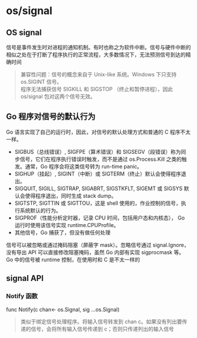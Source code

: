 # os/signal

## OS signal 

信号是事件发生时对进程的通知机制。有时也称之为软件中断。信号与硬件中断的相似之处在于打断了程序执行的正常流程，大多数情况下，无法预测信号到达的精确时间

> 兼容性问题：信号的概念来自于 Unix-like 系统。Windows 下只支持 os.SIGINT 信号。\
> 程序无法捕获信号 SIGKILL 和 SIGSTOP （终止和暂停进程），因此 os/signal 包对这两个信号无效。

## Go 程序对信号的默认行为

Go 语言实现了自己的运行时，因此，对信号的默认处理方式和普通的 C 程序不太一样。

  - SIGBUS（总线错误）, SIGFPE（算术错误）和 SIGSEGV（段错误）称为同步信号，它们在程序执行错误时触发，而不是通过 os.Process.Kill 之类的触发。通常，Go 程序会将这类信号转为 run-time panic。
  - SIGHUP（挂起）, SIGINT（中断）或 SIGTERM（终止）默认会使得程序退出。
  - SIGQUIT, SIGILL, SIGTRAP, SIGABRT, SIGSTKFLT, SIGEMT 或 SIGSYS 默认会使得程序退出，同时生成 stack dump。
  - SIGTSTP, SIGTTIN 或 SIGTTOU，这是 shell 使用的，作业控制的信号，执行系统默认的行为。
  - SIGPROF（性能分析定时器，记录 CPU 时间，包括用户态和内核态）， Go 运行时使用该信号实现 runtime.CPUProfile。
  - 其他信号，Go 捕获了，但没有做任何处理

信号可以被忽略或通过掩码阻塞（屏蔽字 mask）。忽略信号通过 signal.Ignore，没有导出 API 可以直接修改阻塞掩码，虽然 Go 内部有实现 sigprocmask 等。Go 中的信号被 runtime 控制，在使用时和 C 是不太一样的

## signal API

### Notify 函数

func Notify(c chan<- os.Signal, sig ...os.Signal)

> 类似于绑定信号处理程序。将输入信号转发到 chan c。如果没有列出要传递的信号，会将所有输入信号传递到 c；否则只传递列出的输入信号

